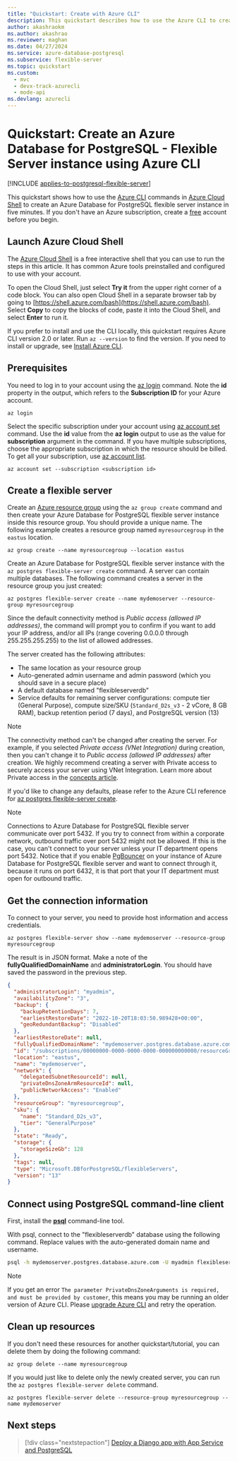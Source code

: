 ```yaml
---
title: "Quickstart: Create with Azure CLI"
description: This quickstart describes how to use the Azure CLI to create an Azure Database for PostgreSQL - Flexible Server instance in an Azure resource group.
author: akashraokm
ms.author: akashrao
ms.reviewer: maghan
ms.date: 04/27/2024
ms.service: azure-database-postgresql
ms.subservice: flexible-server
ms.topic: quickstart
ms.custom:
  - mvc
  - devx-track-azurecli
  - mode-api
ms.devlang: azurecli
---
```


# Quickstart: Create an Azure Database for PostgreSQL - Flexible Server instance using Azure CLI

[!INCLUDE [applies-to-postgresql-flexible-server](~/reusable-content/ce-skilling/azure/includes/postgresql/includes/applies-to-postgresql-flexible-server.md)]

This quickstart shows how to use the [Azure CLI](/cli/azure/get-started-with-azure-cli) commands in [Azure Cloud Shell](https://shell.azure.com) to create an Azure Database for PostgreSQL flexible server instance in five minutes. If you don't have an Azure subscription, create a [free](https://azure.microsoft.com/free/) account before you begin.



## Launch Azure Cloud Shell

The [Azure Cloud Shell](/azure/cloud-shell/overview) is a free interactive shell that you can use to run the steps in this article. It has common Azure tools preinstalled and configured to use with your account.

To open the Cloud Shell, just select **Try it** from the upper right corner of a code block. You can also open Cloud Shell in a separate browser tab by going to [https://shell.azure.com/bash](https://shell.azure.com/bash). Select **Copy** to copy the blocks of code, paste it into the Cloud Shell, and select **Enter** to run it.

If you prefer to install and use the CLI locally, this quickstart requires Azure CLI version 2.0 or later. Run `az --version` to find the version. If you need to install or upgrade, see [Install Azure CLI](/cli/azure/install-azure-cli).

## Prerequisites

You need to log in to your account using the [az login](/cli/azure/reference-index#az-login) command. Note the **id** property in the output, which refers to the **Subscription ID** for your Azure account.

```azurecli-interactive
az login
```

Select the specific subscription under your account using [az account set](/cli/azure/account#az-account-set) command. Use the **id** value from the **az login** output to use as the value for **subscription** argument in the command. If you have multiple subscriptions, choose the appropriate subscription in which the resource should be billed. To get all your subscription, use [az account list](/cli/azure/account#az-account-list).

```azurecli
az account set --subscription <subscription id>
```

## Create a flexible server

Create an [Azure resource group](/azure/azure-resource-manager/management/overview) using the `az group create` command and then create your Azure Database for PostgreSQL flexible server instance inside this resource group. You should provide a unique name. The following example creates a resource group named `myresourcegroup` in the `eastus` location.

```azurecli-interactive
az group create --name myresourcegroup --location eastus
```

Create an Azure Database for PostgreSQL flexible server instance with the `az postgres flexible-server create` command. A server can contain multiple databases. The following command creates a server in the resource group you just created:

```azurecli
az postgres flexible-server create --name mydemoserver --resource-group myresourcegroup
```

Since the default connectivity method is *Public access (allowed IP addresses)*, the command will prompt you to confirm if you want to add your IP address, and/or all IPs (range covering 0.0.0.0 through 255.255.255.255) to the list of allowed addresses.
        
The server created has the following attributes: 
- The same location as your resource group
- Auto-generated admin username and admin password (which you should save in a secure place)
- A default database named "flexibleserverdb"
- Service defaults for remaining server configurations: compute tier (General Purpose), compute size/SKU (`Standard_D2s_v3` - 2 vCore, 8 GB RAM), backup retention period (7 days), and PostgreSQL version (13)

> [!NOTE] 
> The connectivity method can't be changed after creating the server. For example, if you selected *Private access (VNet Integration)* during creation, then you can't change it to *Public access (allowed IP addresses)* after creation. We highly recommend creating a server with Private access to securely access your server using VNet Integration. Learn more about Private access in the [concepts article](./concepts-networking.md).

If you'd like to change any defaults, please refer to the Azure CLI reference for [az postgres flexible-server create](/cli/azure/postgres/flexible-server#az-postgres-flexible-server-create).

> [!NOTE]
> Connections to Azure Database for PostgreSQL flexible server communicate over port 5432. If you try to connect from within a corporate network, outbound traffic over port 5432 might not be allowed. If this is the case, you can't connect to your server unless your IT department opens port 5432. Notice that if you enable [PgBouncer](./concepts-pgbouncer.md) on your instance of Azure Database for PostgreSQL flexible server and want to connect through it, because it runs on port 6432, it is that port that your IT department must open for outbound traffic.

## Get the connection information

To connect to your server, you need to provide host information and access credentials.

```azurecli-interactive
az postgres flexible-server show --name mydemoserver --resource-group myresourcegroup
```

The result is in JSON format. Make a note of the **fullyQualifiedDomainName** and **administratorLogin**. You should have saved the password in the previous step.

```json
{
  "administratorLogin": "myadmin",
  "availabilityZone": "3",
  "backup": {
    "backupRetentionDays": 7,
    "earliestRestoreDate": "2022-10-20T18:03:50.989428+00:00",
    "geoRedundantBackup": "Disabled"
  },
  "earliestRestoreDate": null,
  "fullyQualifiedDomainName": "mydemoserver.postgres.database.azure.com",
  "id": "/subscriptions/00000000-0000-0000-0000-000000000000/resourceGroups/myresourcegroup/providers/Microsoft.DBforPostgreSQL/flexibleServers/mydemoserver",
  "location": "eastus",
  "name": "mydemoserver",
  "network": {
    "delegatedSubnetResourceId": null,
    "privateDnsZoneArmResourceId": null,
    "publicNetworkAccess": "Enabled"
  },
  "resourceGroup": "myresourcegroup",
  "sku": {
    "name": "Standard_D2s_v3",
    "tier": "GeneralPurpose"
  },
  "state": "Ready",
  "storage": {
    "storageSizeGb": 128
  },
  "tags": null,
  "type": "Microsoft.DBforPostgreSQL/flexibleServers",
  "version": "13"
}
```

## Connect using PostgreSQL command-line client

First, install the **[psql](https://www.postgresql.org/download/)** command-line tool.

With psql, connect to the "flexibleserverdb" database using the following command. Replace values with the auto-generated domain name and username. 

```bash
psql -h mydemoserver.postgres.database.azure.com -U myadmin flexibleserverdb
```

>[!Note]
> If you get an error `The parameter PrivateDnsZoneArguments is required, and must be provided by customer`, this means you may be running an older version of Azure CLI. Please [upgrade Azure CLI](/cli/azure/update-azure-cli) and retry the operation.

## Clean up resources

If you don't need these resources for another quickstart/tutorial, you can delete them by doing the following command:

```azurecli-interactive
az group delete --name myresourcegroup
```

If you would just like to delete only the newly created server, you can run the `az postgres flexible-server delete` command.

```azurecli-interactive
az postgres flexible-server delete --resource-group myresourcegroup --name mydemoserver
```

## Next steps

> [!div class="nextstepaction"]
>[Deploy a Django app with App Service and PostgreSQL](/azure/app-service/tutorial-python-postgresql-app)
